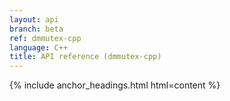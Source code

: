 ```yaml
---
layout: api
branch: beta
ref: dmmutex-cpp
language: C++
title: API reference (dmmutex-cpp)
---
```

{% include anchor_headings.html html=content %}